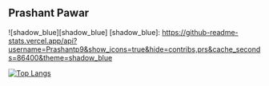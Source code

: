 ## Prashant Pawar

![shadow_blue][shadow_blue]
[shadow_blue]: https://github-readme-stats.vercel.app/api?username=Prashantp9&show_icons=true&hide=contribs,prs&cache_seconds=86400&theme=shadow_blue

[![Top Langs](https://github-readme-stats.vercel.app/api/top-langs/?username=Prashantp9&layout=pie)](https://github.com/anuraghazra/github-readme-stats)
